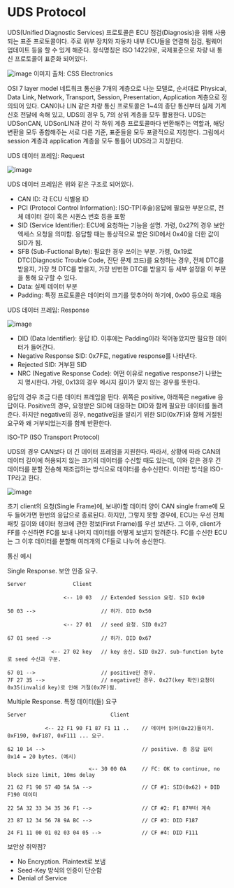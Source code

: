 UDS Protocol
============

UDS(Unified Diagnostic Services) 프로토콜은 ECU 점검(Diagnosis)을 위해 사용되는 표준 프로토콜이다. 주로 위부 장치와 자동차 내부 ECU들을 연결해 점검, 펌웨어 업데이트 등을 할 수 있게 해준다. 정식명칭은 ISO 14229로, 국제표준으로 차량 내 통신 프로토콜이 표준화 되어있다. 


![image](https://github.com/user-attachments/assets/983f4913-4088-446c-ab16-fb1179bbf3f2)
이미지 출처: CSS Electronics

OSI 7 layer model
네트워크 통신을 7개의 계층으로 나눈 모델로, 순서대로 Physical, Data Link, Network, Transport, Session, Presentation, Application 계층으로 정의되어 있다. CAN이나 LIN 같은 차량 통신 프로토콜은 1~4의 종단 통신부터 실제 기계신호 전달에 속해 있고, UDS의 경우 5, 7의 상위 계층을 모두 활용한다. UDS는 UDSonCAN, UDSonLIN과 같이 각 하위 계층 프로토콜마다 변환해주는 역할과, 해당 변환을 모두 종합해주는 서로 다른 기준, 표준들을 모두 포괄적으로 지칭한다. 그림에서 session 계층과 application 계층을 모두 통틀어 UDS라고 지칭한다. 



UDS 데이터 프레임: Request

![image](https://github.com/user-attachments/assets/64d941ca-a100-469a-bb26-0a1c13c27d8d)

UDS 데이터 프레임은 위와 같은 구조로 되어있다.
+ CAN ID: 각 ECU 식별용 ID
+ PCI (Protocol Control Information): ISO-TP(후술)응답에 필요한 부분으로, 전체 데이터 길이 혹은 시퀀스 번호 등을 포함
+ SID (Service Identifier): ECU에 요청하는 기능을 설명. 가령, 0x27의 경우 보안 엑세스 요청을 의미함. 응답할 때는 통상적으로 받은 SID에서 0x40을 더한 값이 SID가 됨.
+ SFB (Sub-Fuctional Byte): 필요한 경우 쓰이는 부분. 가령, 0x19로 DTC(Diagnostic Trouble Code, 진단 문제 코드)를 요청하는 경우, 전체 DTC를 받을지, 가장 첫 DTC를 받을지, 가장 빈번한 DTC를 받을지 등 세부 설정을 이 부분을 통해 요구할 수 있다.
+ Data: 실제 데이터 부분
+ Padding: 특정 프로토콜은 데이터의 크기를 맞추어야 하기에, 0x00 등으로 채움



UDS 데이터 프레임: Response

![image](https://github.com/user-attachments/assets/adfff2a7-4370-42b1-859f-92807347d98e)

+ DID (Data Identifier): 응답 ID. 이후에는 Padding이라 적어놓았지만 필요한 데이터가 들어간다.
+ Negative Response SID: 0x7F로, negative response를 나타낸다.
+ Rejected SID: 거부된 SID
+ NRC (Negative Response Code): 어떤 이유로 negative response가 나왔는지 명시한다. 가령, 0x13의 경우 메시지 길이가 맞지 않는 경우를 뜻한다.

응답의 경우 조금 다른 데이터 프레임을 띈다. 위쪽은 positive, 아래쪽은 negative 응답이다. Positive의 경우, 요청받은 SID에 대응하는 DID와 함께 필요한 데이터를 돌려준다. 하지만 negative의 경우, negative임을 알리기 위한 SID(0x7F)와 함께 거절된 요구와 왜 거부되었는지를 함께 반환한다. 



ISO-TP (ISO Transport Protocol)

UDS의 경우 CAN보다 더 긴 데이터 프레임을 지원한다. 따라서, 상황에 따라 CAN의 데이터 길이에 허용되지 않는 크기의 데이터를 수신할 때도 있는데, 이와 같은 경우 긴 데이터를 분할 전송해 재조립하는 방식으로 데이터를 송수신한다. 이러한 방식을 ISO-TP라고 한다. 

![image](https://github.com/user-attachments/assets/04c57794-2a2b-4ab6-9c31-54c89d061e68)

초기 client의 요청(Single Frame)에, 보내야할 데이터 양이 CAN single frame에 모두 들어가면 한번의 응답으로 종료된다. 하지만, 그렇지 못할 경우에, ECU는 우선 전체 패킷 길이와 데이터 청크에 관한 정보(First Frame)를 우선 보낸다. 그 이후, client가 FF를 수신하면 FC를 보내 나머지 데이터를 어떻게 보낼지 알려준다. FC를 수신한 ECU는 그 이후 데이터를 분할해 여러개의 CF들로 나누어 송신한다. 



통신 예시

Single Response. 보안 인증 요구.
```
Server               Client

                  <-- 10 03   // Extended Session 요청. SID 0x10

50 03 -->                     // 허가. DID 0x50

                  <-- 27 01   // seed 요청. SID 0x27

67 01 seed -->                // 허가. DID 0x67

              <-- 27 02 key   // key 송신. SID 0x27. sub-function byte로 seed 수신과 구분.

67 01 -->                     // positive인 경우.
7F 27 35 -->                  // negative인 경우. 0x27(key 확인)요청이 0x35(invalid key)로 인해 거절(0x7F)됨.
```

Multiple Response. 특정 데이터(들) 요구
```
Server                           Client

            <-- 22 F1 90 F1 87 F1 11 ..    // 데이터 읽어(0x22)들이기. 0xF190, 0xF187, 0xF111 ... 요구.

62 10 14 -->                               // positive. 총 응답 길이 0x14 = 20 bytes. (예시)

                          <-- 30 00 0A     // FC: OK to continue, no block size limit, 10ms delay

21 62 F1 90 57 4D 5A 5A -->                // CF #1: SID(0x62) + DID F190 데이터

22 5A 32 33 34 35 36 F1 -->                // CF #2: F1 87부터 계속

23 87 12 34 56 78 9A BC -->                // CF #3: DID F187

24 F1 11 00 01 02 03 04 05 -->             // CF #4: DID F111
```



보안상 취약점?
+ No Encryption. Plaintext로 보냄
+ Seed-Key 방식의 인증이 단순함
+ Denial of Service
